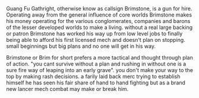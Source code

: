 Guang Fu Gathright, otherwise know as callsign Brimstone, is a gun for hire. Operating away from the general influence of core worlds Brimstone makes his money operating for the various conglomerates, companies and barons of the lesser developed worlds to make a living. without a real large backing or patron Brimstone has worked his way up from low level jobs to finally being able to afford his first licensed mech and doesn't plan on stopping. small beginnings but big plans and no one will get in his way.

Brimstone or Brim for short prefers a more tactical and thought through plan of action. "you cant survive without a plan and rushing in without one is a sure fire way of leaping into an early grave". you don't make your way to the top by making rash decisions. a farily laid back merc trying to establish himself he has seen his fair share of hand to hand fighting but as a brand new lancer mech combat may make or break him.
